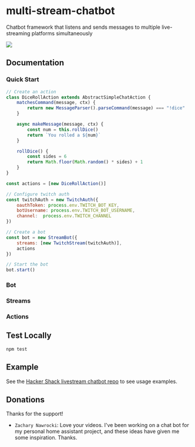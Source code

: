 # multi-stream-chatbot
Chatbot framework that listens and sends messages to multiple live-streaming platforms simultaneously

![](https://github.com/HackerShackOfficial/multi-stream-chatbot/.github/workflows/nodejs.yml/badge.svg)

## Documentation

### Quick Start

```js
// Create an action
class DiceRollAction extends AbstractSimpleChatAction {
    matchesCommand(message, ctx) {
        return new MessageParser().parseCommand(message) === "!dice"
    }

    async makeMessage(message, ctx) {
        const num = this.rollDice()
        return `You rolled a ${num}`
    }

    rollDice() {
        const sides = 6
        return Math.floor(Math.random() * sides) + 1
    }
}

const actions = [new DiceRollAction()]

// Configure twitch auth
const twitchAuth = new TwitchAuth({
    oauthToken: process.env.TWITCH_BOT_KEY,
    botUsername: process.env.TWITCH_BOT_USERNAME,
    channel:  process.env.TWITCH_CHANNEL
})

// Create a bot
const bot = new StreamBot({
    streams: [new TwitchStream(twitchAuth)],
    actions
})

// Start the bot
bot.start()

```

### Bot



### Streams

### Actions

## Test Locally

```
npm test
```

## Example

See the [Hacker Shack livestream chatbot repo](https://github.com/HackerShackOfficial/hackershack-livestream-chatbot) to see usage examples. 

## Donations

Thanks for the support!

 - `Zachary Nawrocki`: Love your videos. I've been working on a chat bot for my personal home assistant project, and these ideas have given me some inspiration. Thanks.